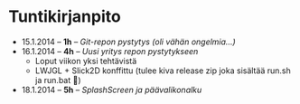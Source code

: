# Tuntikirjanpito

 * 15.1.2014 &ndash; **1h** &ndash; *Git-repon pystytys (oli vähän ongelmia...)*
 * 16.1.2014 &ndash; **4h** &ndash; *Uusi yritys repon pystytykseen*
   * Loput viikon yksi tehtävistä
   * LWJGL + Slick2D konffittu (tulee kiva release zip joka sisältää run.sh ja run.bat :clap:)
 * 18.1.2014 &ndash; **5h** &ndash; *SplashScreen ja päävalikonalku*
